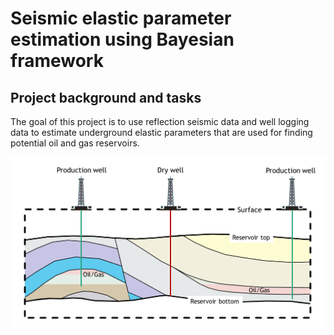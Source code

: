 # Seismic elastic parameter estimation using Bayesian framework

## Project background and tasks
<p>The goal of this project is to use reflection seismic data and well logging data to estimate underground elastic parameters that are used for finding potential oil and gas reservoirs.</p>

<img src="usr/fig1.png" alt="Figure 1" width="800"/>
